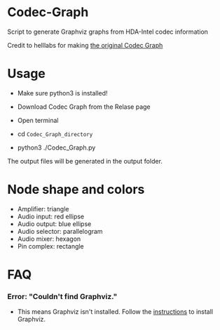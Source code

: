 # Codec-Graph
Script to generate Graphviz graphs from HDA-Intel codec information

Credit to helllabs for making [the original Codec Graph](http://helllabs.org/codecgraph/)

# Usage
- Make sure python3 is installed!

- Download Codec Graph from the Relase page
- Open terminal
- cd `Codec_Graph_directory`
- python3 ./Codec_Graph.py

The output files will be generated in the output folder.


# Node shape and colors
- Amplifier:	triangle
- Audio input:	red ellipse
- Audio output:	blue ellipse
- Audio selector:	parallelogram
- Audio mixer:	hexagon
- Pin complex:	rectangle


# FAQ
### Error: "Couldn't find Graphviz."
- This means Graphviz isn't installed. Follow the [instructions](https://github.com/TheHackGuy/Codec-Graph/blob/V1/Graphviz%20Instructions.pdf) to install Graphviz.
